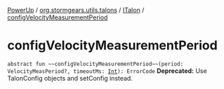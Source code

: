 [PowerUp](../../index.md) / [org.stormgears.utils.talons](../index.md) / [ITalon](index.md) / [configVelocityMeasurementPeriod](./config-velocity-measurement-period.md)

# configVelocityMeasurementPeriod

`abstract fun ~~configVelocityMeasurementPeriod~~(period: VelocityMeasPeriod?, timeoutMs: `[`Int`](https://kotlinlang.org/api/latest/jvm/stdlib/kotlin/-int/index.html)`): ErrorCode`
**Deprecated:** Use TalonConfig objects and setConfig instead.

